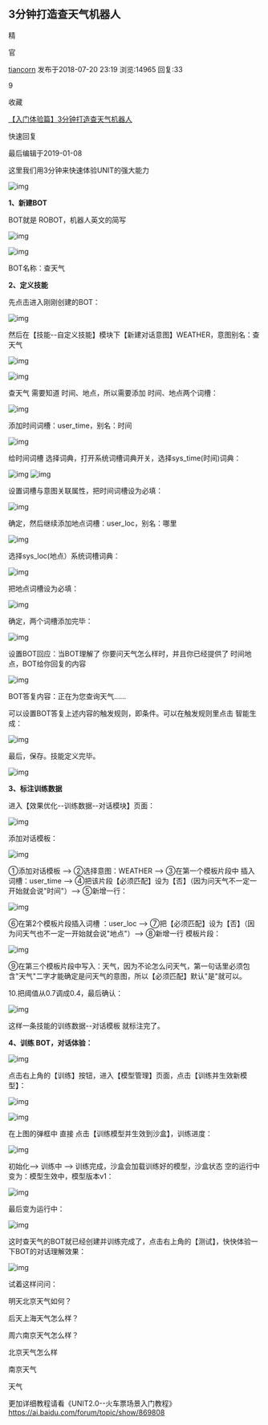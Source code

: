 ## 3分钟打造查天气机器人

 

精

 

官

[tiancorn](http://ai.baidu.com/forum/user/center/2313696) 发布于2018-07-20 23:19 浏览:14965 回复:33

 9

 

 收藏

[【入门体验篇】3分钟打造查天气机器人](http://ai.baidu.com/forum/topic/show/870024)



 



 

快速回复

最后编辑于2019-01-08

这里我们用3分钟来快速体验UNIT的强大能力

![img](https://ai.bdstatic.com/file/50FC006062AB48A89F30497DD6573205)

**1、新建BOT**

BOT就是 ROBOT，机器人英文的简写

![img](https://ai.bdstatic.com/file/35E1B4F153FF4E28A0B79B1BF67BD62B)

![img](https://ai.bdstatic.com/file/5CBE4FFE4E0342BB88486960D7353EF0)

BOT名称：查天气

**2、定义技能**

先点击进入刚刚创建的BOT：

![img](https://ai.bdstatic.com/file/0D43A6960BD848BAB08A47F1F848EE37)

然后在【技能--自定义技能】模块下【新建对话意图】WEATHER，意图别名：查天气

![img](https://ai.bdstatic.com/file/781BBD67247D4E7B8C9314C90AAB93AA)

![img](https://ai.bdstatic.com/file/DF506E527E6C402FAEF1DD58AC5B5095)

查天气 需要知道 时间、地点，所以需要添加 时间、地点两个词槽：

![img](https://ai.bdstatic.com/file/22164B599A6A4FE0BFDBCFA1D903B0D0)

添加时间词槽：user_time，别名：时间

![img](https://ai.bdstatic.com/file/5A0B3C79E4CC4CE7B01C9D45AF697BE4)

给时间词槽 选择词典，打开系统词槽词典开关，选择sys_time(时间)词典：

![img](https://ai.bdstatic.com/file/D0F541F5BF3543549773E3416DC7B7A3)  ![img](https://ai.bdstatic.com/file/76742323B0434AA59A2DB81A0656AE65)

设置词槽与意图关联属性，把时间词槽设为必填：

![img](https://ai.bdstatic.com/file/0518B46851014B60BED4E1698812036D)

确定，然后继续添加地点词槽：user_loc，别名：哪里

![img](https://ai.bdstatic.com/file/251CC6AE74AE429A98FB3323FCB6C598)

选择sys_loc(地点）系统词槽词典：

![img](https://ai.bdstatic.com/file/D1BA4511A3434121B063C352A427CE96)

把地点词槽设为必填：

![img](https://ai.bdstatic.com/file/D8ACE36B646F46C19B1052D74D18C6B7)

确定，两个词槽添加完毕：

![img](https://ai.bdstatic.com/file/E69506577A864B6592A1750C0E76F07E)

设置BOT回应：当BOT理解了 你要问天气怎么样时，并且你已经提供了 时间地点，BOT给你回复的内容

![img](https://ai.bdstatic.com/file/C7AEFEF845AA4BE9842D55DAFE702C96)

BOT答复内容：正在为您查询天气……

可以设置BOT答复上述内容的触发规则，即条件。可以在触发规则里点击 智能生成：

![img](https://ai.bdstatic.com/file/ED605C59A14544798E9ECC9CC6D27D7B)

最后，保存。技能定义完毕。

![img](https://ai.bdstatic.com/file/8561728126B840F5A1201301A675FDE1)

**3、标注训练数据**

进入【效果优化--训练数据--对话模块】页面：

![img](https://ai.bdstatic.com/file/502BFB09A1E24CC48798B39A24F0B19D)

添加对话模板：

![img](https://ai.bdstatic.com/file/2EC0C53787224E05BA47EE451E6A015B)

①添加对话模板 --> ②选择意图：WEATHER --> ③在第一个模板片段中 插入词槽：user_time --> ④把该片段【必须匹配】设为【否】（因为问天气不一定一开始就会说"时间"）--> ⑤新增一行：

![img](https://ai.bdstatic.com/file/922FDE5CA62A44C48B1CF7275A37BE7F)

⑥在第2个模板片段插入词槽 ：user_loc --> ⑦把【必须匹配】设为【否】（因为问天气也不一定一开始就会说"地点"）--> ⑧新增一行 模板片段：

![img](https://ai.bdstatic.com/file/7859C533023A47B0852E872993F21BA7)

⑨在第三个模板片段中写入：天气，因为不论怎么问天气，第一句话里必须包含"天气"二字才能确定是问天气的意图，所以【必须匹配】默认"是"就可以。

10.把阈值从0.7调成0.4，最后确认：

![img](https://ai.bdstatic.com/file/EB884ABCD3AF482BA095FD134BAE2C2C)

这样一条技能的训练数据--对话模板 就标注完了。

**4、训练 BOT，对话体验：**

![img](https://ai.bdstatic.com/file/1C82EBC1AF064B7CB540210EB1D3E8CA)

点击右上角的【训练】按钮，进入【模型管理】页面，点击【训练并生效新模型】：

![img](https://ai.bdstatic.com/file/247183C955284C398E804AADED815336)

![img](https://ai.bdstatic.com/file/02DE8D0B8A3F47BFB8C8250CC5054BFA)

在上图的弹框中 直接 点击【训练模型并生效到沙盒】，训练进度：

![img](https://ai.bdstatic.com/file/2B1E890850B34CA0B49B5070CDC444BD)

初始化--> 训练中 --> 训练完成，沙盒会加载训练好的模型，沙盒状态 空的运行中变为：模型生效中，模型版本v1：

![img](https://ai.bdstatic.com/file/221C997155D54CE59993EC0EB60D6CA7)

最后变为运行中：

![img](https://ai.bdstatic.com/file/B7898E9EA5884B3B8AF51F17CDE4635F)

这时查天气的BOT就已经创建并训练完成了，点击右上角的【测试】，快快体验一下BOT的对话理解效果：

![img](https://ai.bdstatic.com/file/C56F9F1E1C424E62AFF152CFB9AAB38E)

试着这样问问：

明天北京天气如何？

后天上海天气怎么样？

周六南京天气怎么样？

北京天气怎么样

南京天气

天气

 

更加详细教程请看《UNIT2.0--火车票场景入门教程》<https://ai.baidu.com/forum/topic/show/869808>

#  
